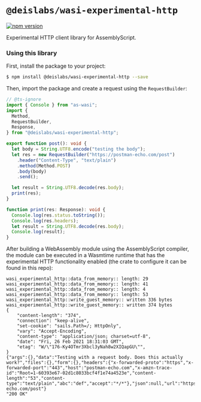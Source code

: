 # `@deislabs/wasi-experimental-http`

[![npm version](https://badge.fury.io/js/%40deislabs%2Fwasi-experimental-http.svg)](https://badge.fury.io/js/%40deislabs%2Fwasi-experimental-http)

Experimental HTTP client library for AssemblyScript.

### Using this library

First, install the package to your project:

```bash
$ npm install @deislabs/wasi-experimental-http --save
```

Then, import the package and create a request using the `RequestBuilder`:

```typescript
// @ts-ignore
import { Console } from "as-wasi";
import {
  Method,
  RequestBuilder,
  Response,
} from "@deislabs/wasi-experimental-http";

export function post(): void {
  let body = String.UTF8.encode("testing the body");
  let res = new RequestBuilder("https://postman-echo.com/post")
    .header("Content-Type", "text/plain")
    .method(Method.POST)
    .body(body)
    .send();

  let result = String.UTF8.decode(res.body);
  print(res);
}

function print(res: Response): void {
  Console.log(res.status.toString());
  Console.log(res.headers);
  let result = String.UTF8.decode(res.body);
  Console.log(result);
}
```

After building a WebAssembly module using the AssemblyScript compiler, the
module can be executed in a Wasmtime runtime that has the experimental HTTP
functionality enabled (the crate to configure it can be found in this repo):

```
wasi_experimental_http::data_from_memory:: length: 29
wasi_experimental_http::data_from_memory:: length: 41
wasi_experimental_http::data_from_memory:: length: 4
wasi_experimental_http::data_from_memory:: length: 53
wasi_experimental_http::write_guest_memory:: written 336 bytes
wasi_experimental_http::write_guest_memory:: written 374 bytes
{
    "content-length": "374",
    "connection": "keep-alive",
    "set-cookie": "sails.Path=/; HttpOnly",
    "vary": "Accept-Encoding",
    "content-type": "application/json; charset=utf-8",
    "date": "Fri, 26 Feb 2021 18:31:03 GMT",
    "etag": "W/\"176-Ky4OTmr3Xbcl3yNah8w2XIQapGU\"",
}
{"args":{},"data":"Testing with a request body. Does this actually work?","files":{},"form":{},"headers":{"x-forwarded-proto":"https","x-forwarded-port":"443","host":"postman-echo.com","x-amzn-trace-id":"Root=1-60393e67-02d1c8033bcf4f1e74a4523e","content-length":"53","content-type":"text/plain","abc":"def","accept":"*/*"},"json":null,"url":"https://postman-echo.com/post"}
"200 OK"
```
